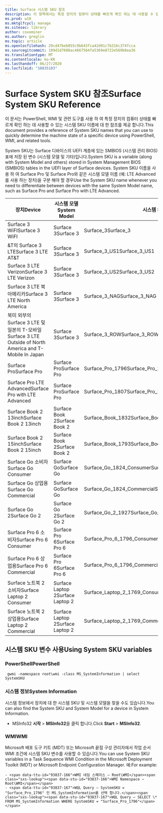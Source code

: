 ```yaml
---
title: Surface 시스템 SKU 참조
description: 이 항목에서는 특정 장치의 컴퓨터 상태를 빠르게 확인 하는 데 사용할 수 있는 시스템 SKU 이름에 대 한 참조를 제공 합니다.
ms.prod: w10
ms.mktglfcycl: manage
ms.sitesec: library
author: coveminer
ms.author: greglin
ms.topic: article
ms.openlocfilehash: 29cd47beb855c9b643fca42d91c7b316c374fcca
ms.sourcegitcommit: 109d1d7608ac4667564fa5369e8722e569b8ea36
ms.translationtype: MT
ms.contentlocale: ko-KR
ms.lasthandoff: 06/27/2020
ms.locfileid: "10835103"
---
```

# <span data-ttu-id="93837-103">Surface System SKU 참조</span><span class="sxs-lookup"><span data-stu-id="93837-103">Surface System SKU Reference</span></span>
<span data-ttu-id="93837-104">이 문서는 PowerShell, WMI 및 관련 도구를 사용 하 여 특정 장치의 컴퓨터 상태를 빠르게 확인 하는 데 사용할 수 있는 시스템 SKU 이름에 대 한 참조를 제공 합니다.</span><span class="sxs-lookup"><span data-stu-id="93837-104">This document provides a reference of System SKU names that you can use to quickly determine the machine state of a specific device using PowerShell, WMI, and related tools.</span></span> 

<span data-ttu-id="93837-105">System SKU는 Surface 디바이스의 UEFI 계층에 있는 SMBIOS (시스템 관리 BIOS) 표에 저장 된 변수 (시스템 모델 및 기타)입니다.</span><span class="sxs-lookup"><span data-stu-id="93837-105">System SKU is a variable (along with System Model and others) stored in System Management BIOS (SMBIOS) tables in the UEFI layer of Surface devices.</span></span>  <span data-ttu-id="93837-106">System SKU 이름을 사용 하 여 Surface Pro 및 Surface Pro와 같은 시스템 모델 이름 (예: LTE Advanced를 사용 하는 장치)을 구분 해야 할 경우</span><span class="sxs-lookup"><span data-stu-id="93837-106">Use the System SKU name whenever you need to differentiate between devices with the same System Model name, such as Surface Pro and Surface Pro with LTE Advanced.</span></span> 

| **<span data-ttu-id="93837-107">장치</span><span class="sxs-lookup"><span data-stu-id="93837-107">Device</span></span>**| **<span data-ttu-id="93837-108">시스템 모델</span><span class="sxs-lookup"><span data-stu-id="93837-108">System Model</span></span>** | **<span data-ttu-id="93837-109">시스템 SKU</span><span class="sxs-lookup"><span data-stu-id="93837-109">System SKU</span></span>**|
| --- | ---| --- |
| <span data-ttu-id="93837-110">Surface 3 WiFI</span><span class="sxs-lookup"><span data-stu-id="93837-110">Surface 3 WiFI</span></span>                                               | <span data-ttu-id="93837-111">Surface 3</span><span class="sxs-lookup"><span data-stu-id="93837-111">Surface 3</span></span>        | <span data-ttu-id="93837-112">Surface_3</span><span class="sxs-lookup"><span data-stu-id="93837-112">Surface_3</span></span>                        |
| <span data-ttu-id="93837-113">&T의 Surface 3 LTE</span><span class="sxs-lookup"><span data-stu-id="93837-113">Surface 3 LTE AT&T</span></span>                                           | <span data-ttu-id="93837-114">Surface 3</span><span class="sxs-lookup"><span data-stu-id="93837-114">Surface 3</span></span>        | <span data-ttu-id="93837-115">Surface_3_US1</span><span class="sxs-lookup"><span data-stu-id="93837-115">Surface_3_US1</span></span>                    |
| <span data-ttu-id="93837-116">Surface 3 LTE Verizon</span><span class="sxs-lookup"><span data-stu-id="93837-116">Surface 3 LTE Verizon</span></span>                                        | <span data-ttu-id="93837-117">Surface 3</span><span class="sxs-lookup"><span data-stu-id="93837-117">Surface 3</span></span>        | <span data-ttu-id="93837-118">Surface_3_US2</span><span class="sxs-lookup"><span data-stu-id="93837-118">Surface_3_US2</span></span>                    |
| <span data-ttu-id="93837-119">Surface 3 LTE 북아메리카</span><span class="sxs-lookup"><span data-stu-id="93837-119">Surface 3 LTE North America</span></span>                                  | <span data-ttu-id="93837-120">Surface 3</span><span class="sxs-lookup"><span data-stu-id="93837-120">Surface 3</span></span>        | <span data-ttu-id="93837-121">Surface_3_NAG</span><span class="sxs-lookup"><span data-stu-id="93837-121">Surface_3_NAG</span></span>                    |
| <span data-ttu-id="93837-122">북미 외부의 Surface 3 LTE 및 일본의 T-모바일</span><span class="sxs-lookup"><span data-stu-id="93837-122">Surface 3 LTE Outside of North America and T-Mobile In Japan</span></span> | <span data-ttu-id="93837-123">Surface 3</span><span class="sxs-lookup"><span data-stu-id="93837-123">Surface 3</span></span>        | <span data-ttu-id="93837-124">Surface_3_ROW</span><span class="sxs-lookup"><span data-stu-id="93837-124">Surface_3_ROW</span></span>                    |
| <span data-ttu-id="93837-125">Surface Pro</span><span class="sxs-lookup"><span data-stu-id="93837-125">Surface Pro</span></span>                                                  | <span data-ttu-id="93837-126">Surface Pro</span><span class="sxs-lookup"><span data-stu-id="93837-126">Surface Pro</span></span>      | <span data-ttu-id="93837-127">Surface_Pro_1796</span><span class="sxs-lookup"><span data-stu-id="93837-127">Surface_Pro_1796</span></span>                 |
| <span data-ttu-id="93837-128">Surface Pro LTE Advanced</span><span class="sxs-lookup"><span data-stu-id="93837-128">Surface Pro with LTE Advanced</span></span>                                | <span data-ttu-id="93837-129">Surface Pro</span><span class="sxs-lookup"><span data-stu-id="93837-129">Surface Pro</span></span>      | <span data-ttu-id="93837-130">Surface_Pro_1807</span><span class="sxs-lookup"><span data-stu-id="93837-130">Surface_Pro_1807</span></span>                 |
| <span data-ttu-id="93837-131">Surface Book 2 13inch</span><span class="sxs-lookup"><span data-stu-id="93837-131">Surface Book 2 13inch</span></span>                                        | <span data-ttu-id="93837-132">Surface Book 2</span><span class="sxs-lookup"><span data-stu-id="93837-132">Surface Book 2</span></span>   | <span data-ttu-id="93837-133">Surface_Book_1832</span><span class="sxs-lookup"><span data-stu-id="93837-133">Surface_Book_1832</span></span>                |
| <span data-ttu-id="93837-134">Surface Book 2 15inch</span><span class="sxs-lookup"><span data-stu-id="93837-134">Surface Book 2 15inch</span></span>                                        | <span data-ttu-id="93837-135">Surface Book 2</span><span class="sxs-lookup"><span data-stu-id="93837-135">Surface Book 2</span></span>   | <span data-ttu-id="93837-136">Surface_Book_1793</span><span class="sxs-lookup"><span data-stu-id="93837-136">Surface_Book_1793</span></span>                |
| <span data-ttu-id="93837-137">Surface Go 소비자</span><span class="sxs-lookup"><span data-stu-id="93837-137">Surface Go Consumer</span></span>                                          | <span data-ttu-id="93837-138">Surface Go</span><span class="sxs-lookup"><span data-stu-id="93837-138">Surface Go</span></span>       | <span data-ttu-id="93837-139">Surface_Go_1824_Consumer</span><span class="sxs-lookup"><span data-stu-id="93837-139">Surface_Go_1824_Consumer</span></span>         |
| <span data-ttu-id="93837-140">Surface Go 상업용</span><span class="sxs-lookup"><span data-stu-id="93837-140">Surface Go Commercial</span></span>                                        | <span data-ttu-id="93837-141">Surface Go</span><span class="sxs-lookup"><span data-stu-id="93837-141">Surface Go</span></span>       | <span data-ttu-id="93837-142">Surface_Go_1824_Commercial</span><span class="sxs-lookup"><span data-stu-id="93837-142">Surface_Go_1824_Commercial</span></span>       |
| <span data-ttu-id="93837-143">Surface Go 2</span><span class="sxs-lookup"><span data-stu-id="93837-143">Surface Go 2</span></span>                                                 | <span data-ttu-id="93837-144">Surface Go 2</span><span class="sxs-lookup"><span data-stu-id="93837-144">Surface Go 2</span></span>     | <span data-ttu-id="93837-145">Surface_Go_2_1927</span><span class="sxs-lookup"><span data-stu-id="93837-145">Surface_Go_2_1927</span></span>                |
| <span data-ttu-id="93837-146">Surface Pro 6 소비자</span><span class="sxs-lookup"><span data-stu-id="93837-146">Surface Pro 6 Consumer</span></span>                                       | <span data-ttu-id="93837-147">Surface Pro 6</span><span class="sxs-lookup"><span data-stu-id="93837-147">Surface Pro 6</span></span>    | <span data-ttu-id="93837-148">Surface_Pro_6_1796_Consumer</span><span class="sxs-lookup"><span data-stu-id="93837-148">Surface_Pro_6_1796_Consumer</span></span>      |
| <span data-ttu-id="93837-149">Surface Pro 6 상업용</span><span class="sxs-lookup"><span data-stu-id="93837-149">Surface Pro 6 Commercial</span></span>                                     | <span data-ttu-id="93837-150">Surface Pro 6</span><span class="sxs-lookup"><span data-stu-id="93837-150">Surface Pro 6</span></span>    | <span data-ttu-id="93837-151">Surface_Pro_6_1796_Commercial</span><span class="sxs-lookup"><span data-stu-id="93837-151">Surface_Pro_6_1796_Commercial</span></span>    |
| <span data-ttu-id="93837-152">Surface 노트북 2 소비자</span><span class="sxs-lookup"><span data-stu-id="93837-152">Surface Laptop 2 Consumer</span></span>                                    | <span data-ttu-id="93837-153">Surface Laptop 2</span><span class="sxs-lookup"><span data-stu-id="93837-153">Surface Laptop 2</span></span> | <span data-ttu-id="93837-154">Surface_Laptop_2_1769_Consumer</span><span class="sxs-lookup"><span data-stu-id="93837-154">Surface_Laptop_2_1769_Consumer</span></span>   |
| <span data-ttu-id="93837-155">Surface 노트북 2 상업용</span><span class="sxs-lookup"><span data-stu-id="93837-155">Surface Laptop 2 Commercial</span></span>                                  | <span data-ttu-id="93837-156">Surface Laptop 2</span><span class="sxs-lookup"><span data-stu-id="93837-156">Surface Laptop 2</span></span> | <span data-ttu-id="93837-157">Surface_Laptop_2_1769_Commercial</span><span class="sxs-lookup"><span data-stu-id="93837-157">Surface_Laptop_2_1769_Commercial</span></span> |

## <span data-ttu-id="93837-158">시스템 SKU 변수 사용</span><span class="sxs-lookup"><span data-stu-id="93837-158">Using System SKU variables</span></span> 

### <span data-ttu-id="93837-159">PowerShell</span><span class="sxs-lookup"><span data-stu-id="93837-159">PowerShell</span></span>

     gwmi -namespace root\wmi -class MS_SystemInformation | select SystemSKU 

### <span data-ttu-id="93837-160">시스템 정보</span><span class="sxs-lookup"><span data-stu-id="93837-160">System Information</span></span>
<span data-ttu-id="93837-161">시스템 정보에서 장치에 대 한 시스템 SKU 및 시스템 모델을 찾을 수도 있습니다.</span><span class="sxs-lookup"><span data-stu-id="93837-161">You can also find the System SKU and System Model for a device in System Information.</span></span> 
- <span data-ttu-id="93837-162">MSInfo32 **시작**  >   **MSInfo32**을 클릭 합니다.</span><span class="sxs-lookup"><span data-stu-id="93837-162">Click **Start** >  **MSInfo32**.</span></span>  

### <span data-ttu-id="93837-163">WMI</span><span class="sxs-lookup"><span data-stu-id="93837-163">WMI</span></span>
<span data-ttu-id="93837-164">Microsoft 배포 도구 키트 (MDT) 또는 Microsoft 끝점 구성 관리자에서 작업 순서 WMI 조건에 시스템 SKU 변수를 사용할 수 있습니다.</span><span class="sxs-lookup"><span data-stu-id="93837-164">You can use System SKU variables in a Task Sequence WMI Condition in the Microsoft Deployment Toolkit (MDT) or Microsoft Endpoint Configuration Manager.</span></span> <span data-ttu-id="93837-165">예:</span><span class="sxs-lookup"><span data-stu-id="93837-165">For example:</span></span> 

    - <span data-ttu-id="93837-166">WMI 네임 스페이스 – Root\WMI</span><span class="sxs-lookup"><span data-stu-id="93837-166">WMI Namespace – Root\WMI</span></span>
    - <span data-ttu-id="93837-167">WQL Query – SystemSKU = "Surface_Pro_1796" 인 MS_SystemInformation를 선택 합니다.</span><span class="sxs-lookup"><span data-stu-id="93837-167">WQL Query – SELECT \* FROM MS_SystemInformation WHERE SystemSKU = "Surface_Pro_1796"</span></span>

 
 
 



